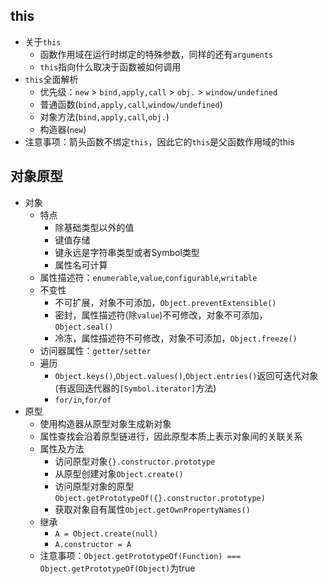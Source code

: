 
## this

- 关于`this`
	- 函数作用域在运行时绑定的特殊参数，同样的还有`arguments`
	- `this`指向什么取决于函数被如何调用
- `this`全面解析
	- 优先级：`new` > `bind,apply,call` > `obj.` > `window/undefined`
	- 普通函数(`bind,apply,call`,`window/undefined`)
	- 对象方法(`bind,apply,call`,`obj.`)
	- 构造器(`new`)
- 注意事项：箭头函数不绑定`this`，因此它的`this`是父函数作用域的this

## 对象原型

- 对象
	- 特点
		- 除基础类型以外的值
		- 键值存储
		- 键永远是字符串类型或者Symbol类型
		- 属性名可计算
	- 属性描述符：`enumerable`,`value`,`configurable`,`writable`
	- 不变性
		- 不可扩展，对象不可添加，`Object.preventExtensible()`
		- 密封，属性描述符(除`value`)不可修改，对象不可添加，`Object.seal()`
		- 冷冻，属性描述符不可修改，对象不可添加，`Object.freeze()`
	- 访问器属性：`getter/setter`
	- 遍历
		- `Object.keys()`,`Object.values()`,`Object.entries()`返回可迭代对象(有返回迭代器的`[Symbol.iterator]`方法)
		- `for/in`,`for/of`
- 原型
	- 使用构造器从原型对象生成新对象
	- 属性查找会沿着原型链进行，因此原型本质上表示对象间的关联关系
	- 属性及方法
		- 访问原型对象`{}.constructor.prototype`
		- 从原型创建对象`Object.create()`
		- 访问原型对象的原型`Object.getPrototypeOf({}.constructor.prototype)` 
		- 获取对象自有属性`Object.getOwnPropertyNames()`
	- 继承
		- `A = Object.create(null)`
		- `A.constructor = A`
	- 注意事项：`Object.getPrototypeOf(Function) === Object.getPrototypeOf(Object)`为true
